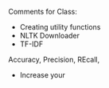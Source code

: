 
Comments for Class:

* Creating utility functions
* NLTK Downloader
* TF-IDF

Accuracy, Precision, REcall, 



* Increase your 



 